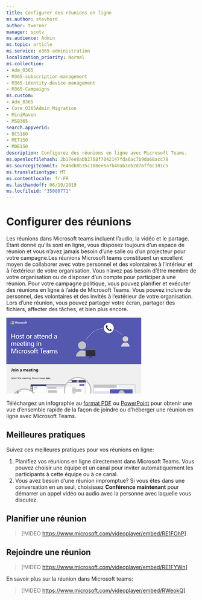 ```yaml
---
title: Configurer des réunions en ligne
ms.author: stevhord
author: twerner
manager: scotv
ms.audience: Admin
ms.topic: article
ms.service: o365-administration
localization_priority: Normal
ms.collection:
- Adm_O365
- M365-subscription-management
- M365-identity-device-management
- M365-Campaigns
ms.custom:
- Adm_O365
- Core_O365Admin_Migration
- MiniMaven
- MSB365
search.appverid:
- BCS160
- MET150
- MOE150
description: Configurez des réunions en ligne avec Microsoft Teams.
ms.openlocfilehash: 2b17ee8abb2758f7042147fda6ac7b9da68acc78
ms.sourcegitcommit: 7e46db0b35c188ee6a7b40ab3eb2d76ff6c101c5
ms.translationtype: MT
ms.contentlocale: fr-FR
ms.lasthandoff: 06/19/2019
ms.locfileid: "35080771"
---
```

# <a name="set-up-meetings"></a>Configurer des réunions

Les réunions dans Microsoft teams incluent l’audio, la vidéo et le partage. Étant donné qu’ils sont en ligne, vous disposez toujours d’un espace de réunion et vous n’avez jamais besoin d’une salle ou d’un projecteur pour votre campagne.Les réunions Microsoft teams constituent un excellent moyen de collaborer avec votre personnel et des volontaires à l’intérieur et à l’extérieur de votre organisation. Vous n’avez pas besoin d’être membre de votre organisation ou de disposer d’un compte pour participer à une réunion. Pour votre campagne politique, vous pouvez planifier et exécuter des réunions en ligne à l’aide de Microsoft Teams. Vous pouvez inclure du personnel, des volontaires et des invités à l’extérieur de votre organisation. Lors d’une réunion, vous pouvez partager votre écran, partager des fichiers, affecter des tâches, et bien plus encore.

[![Illustration de deux utilisateurs ayant une réunion à partir d’un ordinateur de bureau et d’un téléphone mobile](media/HostOnlineMeeting-thumb-358x201.png)](https://go.microsoft.com/fwlink/?linkid=2078712)

Téléchargez un infographie au [format PDF](https://go.microsoft.com/fwlink/?linkid=2078712) ou [PowerPoint](https://go.microsoft.com/fwlink/?linkid=2079515) pour obtenir une vue d’ensemble rapide de la façon de joindre ou d’héberger une réunion en ligne avec Microsoft Teams.

## <a name="best-practices"></a>Meilleures pratiques

Suivez ces meilleures pratiques pour vos réunions en ligne:
1. Planifiez vos réunions en ligne directement dans Microsoft Teams. Vous pouvez choisir une équipe et un canal pour inviter automatiquement les participants à cette équipe ou à ce canal.
2. Vous avez besoin d’une réunion impromptue? Si vous êtes dans une conversation en un seul, choisissez **Conférence maintenant** pour démarrer un appel vidéo ou audio avec la personne avec laquelle vous discutez. 


## <a name="schedule-a-meeting"></a>Planifier une réunion

> [!VIDEO https://www.microsoft.com/videoplayer/embed/RE1FOhP]

## <a name="join-a-meeting"></a>Rejoindre une réunion

> [!VIDEO https://www.microsoft.com/videoplayer/embed/RE1FYWn]

En savoir plus sur la réunion dans Microsoft teams:

> [!VIDEO https://www.microsoft.com/videoplayer/embed/RWeokQ]